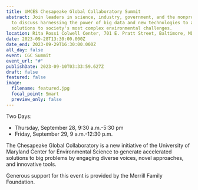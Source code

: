 ```yaml
---
title: UMCES Chesapeake Global Collaboratory Summit
abstract: Join leaders in science, industry, government, and the nonprofit world
  to discuss harnessing the power of big data and new technologies to accelerate
  solutions to society's most complex environmental challenges.
location: Rita Rossi Colwell Center, 701 E. Pratt Street, Baltimore, MD
date: 2023-09-28T13:30:00.000Z
date_end: 2023-09-29T16:30:00.000Z
all_day: false
event: CGC Summit
event_url: "#"
publishDate: 2023-09-10T03:33:59.627Z
draft: false
featured: false
image:
  filename: featured.jpg
  focal_point: Smart
  preview_only: false
---
```

T﻿wo Days:

* Thursday, September 28, 9:30 a.m.-5:30 pm
* Friday, September 29, 9 a.m.-12:30 p.m.

The Chesapeake Global Collaboratory is a new initiative of the University of Maryland Center for Environmental Science to generate accelerated solutions to big problems by engaging diverse voices, novel approaches, and innovative tools.

Generous support for this event is provided by the Merrill Family Foundation.
